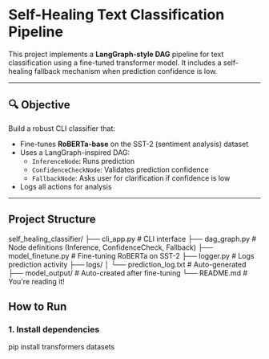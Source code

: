 # Self-Healing Text Classification Pipeline

This project implements a **LangGraph-style DAG** pipeline for text classification using a fine-tuned transformer model. It includes a self-healing fallback mechanism when prediction confidence is low.

---

## 🔍 Objective

Build a robust CLI classifier that:
- Fine-tunes **RoBERTa-base** on the SST-2 (sentiment analysis) dataset
- Uses a LangGraph-inspired DAG:
  - `InferenceNode`: Runs prediction
  - `ConfidenceCheckNode`: Validates prediction confidence
  - `FallbackNode`: Asks user for clarification if confidence is low
- Logs all actions for analysis

---

##  Project Structure
self_healing_classifier/
├── cli_app.py # CLI interface
├── dag_graph.py # Node definitions (Inference, ConfidenceCheck, Fallback)
├── model_finetune.py # Fine-tuning RoBERTa on SST-2
├── logger.py # Logs prediction activity
├── logs/
│ └── prediction_log.txt # Auto-generated
├── model_output/ # Auto-created after fine-tuning
└── README.md # You're reading it!


## How to Run

### 1. Install dependencies
pip install transformers datasets


